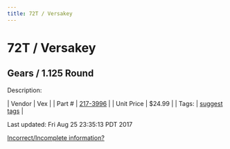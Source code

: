 ```yaml
---
title: 72T / Versakey
---
```


# 72T / Versakey
## Gears / 1.125 Round
Description: 	 

| Vendor | Vex | 
| Part # | [217-3996](http://www.vexrobotics.com/vexpro/motion/vexpro-gears/bearing-bore-gears.html) | 
| Unit Price | $24.99 | 
| Tags: | [suggest tags](https://docs.google.com/forms/d/e/1FAIpQLSeWyY8v3RgOty-MyWmh9U0iivNYN_molChYyS-0U-o-kOAv_g/viewform) | 

Last updated: Fri Aug 25 23:35:13 PDT 2017

 [Incorrect/Incomplete information?](https://docs.google.com/forms/d/e/1FAIpQLSeWyY8v3RgOty-MyWmh9U0iivNYN_molChYyS-0U-o-kOAv_g/viewform)